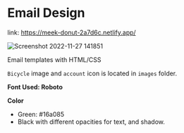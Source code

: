 # Email Design

link: https://meek-donut-2a7d6c.netlify.app/  

![Screenshot 2022-11-27 141851](https://user-images.githubusercontent.com/92965519/204126728-54e19060-e68f-4529-a101-2030dacfc511.png)  


Email templates with HTML/CSS


`Bicycle` image and `account` icon is located in `images` folder. 

**Font Used: Roboto**

**Color**
- Green: #16a085
- Black with different opacities for text, and shadow.

